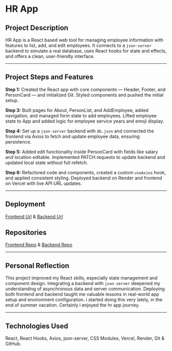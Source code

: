 # HR App

## Project Description  
HR App is a React based web tool for managing employee information with features to list, add, and edit employees. It connects to a `json-server` backend to simulate a real database, uses React hooks for state and effects, and offers a clean, user-friendly interface.

---

## Project Steps and Features

**Step 1:** Created the React app with core components — Header, Footer, and PersonCard — and initialized Git. Styled components and pushed the initial setup.

**Step 3:** Built pages for About, PersonList, and AddEmployee, added navigation, and managed form state to add employees. Lifted employee state to App and added logic for employee service years and emoji display.

**Step 4:** Set up a `json-server` backend with `db.json` and connected the frontend via Axios to fetch and update employee data, ensuring persistence.

**Step 5:** Added edit functionality inside PersonCard with fields like salary and location editable. Implemented PATCH requests to update backend and updated local state without full refetch.

**Step 6:** Refactored code and components, created a custom `useAxios` hook, and applied consistent styling. Deployed backend on Render and frontend on Vercel with live API URL updates.

---

## Deployment  
[Frontend Url](https://hr-app-git-main-mahfuz-shihabs-projects.vercel.app)   &
[Backend Url](https://hr-app-backend-ebon.vercel.app/api/employees.js)


## Repositories

[Frontend Repo](https://github.com/Mahfuzshihab/hrApp)   &
[Backend Repo](https://github.com/Mahfuzshihab/hrApp-backend)


---

## Personal Reflection  
This project improved my React skills, especially state management and component design. Integrating a backend with `json-server` deepened my understanding of asynchronous data and server communication. Deploying both frontend and backend taught me valuable lessons in real-world app setup and environment configuration. i started doing this very lately, in the end of summer vacation. Certainly i enjoyed the hr app journey.

---

## Technologies Used  
React, React Hooks, Axios, json-server, CSS Modules, Vercel, Render, Git & GitHub.

